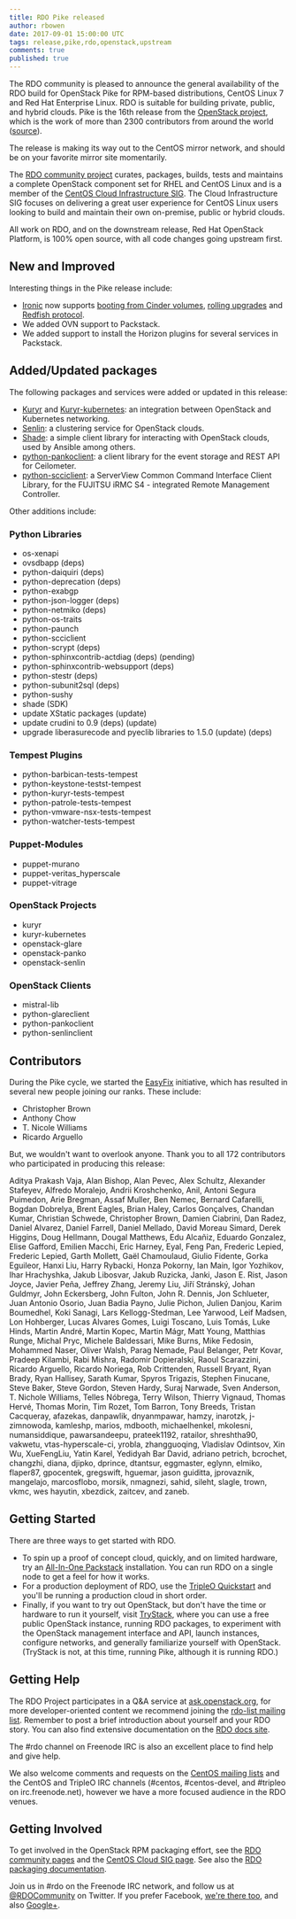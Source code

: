 ```yaml
---
title: RDO Pike released
author: rbowen
date: 2017-09-01 15:00:00 UTC
tags: release,pike,rdo,openstack,upstream
comments: true
published: true
---
```


The RDO community is pleased to announce the general availability of the RDO build for OpenStack Pike for RPM-based distributions, CentOS Linux 7 and Red Hat Enterprise Linux.
RDO is suitable for building private, public, and hybrid clouds. Pike is the 16th release from the [OpenStack project](http://openstack.org), which is the work of more than 2300 contributors from around the world ([source](http://stackalytics.com/)).

The release is making its way out to the CentOS mirror network, and should be on your favorite mirror site momentarily.

The [RDO community project](https://www.rdoproject.org/) curates, packages, builds, tests and maintains a complete OpenStack component set for RHEL and CentOS Linux and is a member of the [CentOS Cloud Infrastructure SIG](https://wiki.centos.org/SpecialInterestGroup/Cloud).
The Cloud Infrastructure SIG focuses on delivering a great user experience for CentOS Linux users looking to build and maintain their own on-premise, public or hybrid clouds.

All work on RDO, and on the downstream release, Red Hat OpenStack Platform, is 100% open source, with all code changes going upstream first.

## New and Improved

Interesting things in the Pike release include:

- [Ironic](https://github.com/openstack/ironic) now supports [booting from Cinder volumes](https://docs.openstack.org/ironic/pike/admin/boot-from-volume.html), [rolling upgrades](https://docs.openstack.org/ironic/pike/admin/upgrade-guide.html#rolling-upgrades) and [Redfish protocol](https://docs.openstack.org/ironic/pike/admin/drivers/redfish.html).
- We added OVN support to Packstack.
- We added support to install the Horizon plugins for several services in Packstack.

## Added/Updated packages

The following packages and services were added or updated in this
release:

- [Kuryr](https://github.com/openstack/kuryr) and [Kuryr-kubernetes](https://github.com/openstack/kuryr-kubernetes): an integration between OpenStack and Kubernetes networking.
- [Senlin](https://github.com/openstack/senlin): a clustering service for OpenStack clouds.
- [Shade](https://github.com/openstack-infra/shade): a simple client library for interacting with OpenStack clouds, used by Ansible among others.
- [python-pankoclient](https://github.com/openstack/python-pankoclient):  a client library for the event storage and REST API for Ceilometer.
- [python-scciclient](https://github.com/openstack/python-scciclient): a ServerView Common Command Interface Client Library, for the FUJITSU iRMC S4 - integrated Remote Management Controller.

Other additions include:

### Python Libraries

* os-xenapi
* ovsdbapp (deps)
* python-daiquiri (deps)
* python-deprecation (deps)
* python-exabgp
* python-json-logger (deps)
* python-netmiko (deps)
* python-os-traits
* python-paunch
* python-scciclient
* python-scrypt  (deps)
* python-sphinxcontrib-actdiag (deps) (pending)
* python-sphinxcontrib-websupport (deps)
* python-stestr (deps)
* python-subunit2sql  (deps)
* python-sushy
* shade (SDK)
* update XStatic packages (update)
* update crudini to 0.9 (deps) (update)
* upgrade liberasurecode and pyeclib libraries to 1.5.0 (update) (deps)

### Tempest Plugins

* python-barbican-tests-tempest
* python-keystone-testst-tempest
* python-kuryr-tests-tempest
* python-patrole-tests-tempest
* python-vmware-nsx-tests-tempest
* python-watcher-tests-tempest

###  Puppet-Modules

* puppet-murano
* puppet-veritas_hyperscale
* puppet-vitrage

###  OpenStack Projects

* kuryr
* kuryr-kubernetes
* openstack-glare
* openstack-panko
* openstack-senlin

### OpenStack Clients

* mistral-lib
* python-glareclient
* python-pankoclient
* python-senlinclient

## Contributors

During the Pike cycle, we started the
[EasyFix](https://github.com/redhat-openstack/easyfix) initiative, which
has resulted in several new people joining our ranks. These include:

* Christopher Brown
* Anthony Chow
* T. Nicole Williams
* Ricardo Arguello

But, we wouldn't want to overlook anyone. Thank you to all 172
contributors who participated in producing this release:

Aditya Prakash Vaja, Alan Bishop, Alan Pevec, Alex Schultz, Alexander Stafeyev, Alfredo Moralejo, Andrii Kroshchenko, Anil, Antoni Segura Puimedon, Arie Bregman, Assaf Muller, Ben Nemec, Bernard Cafarelli, Bogdan Dobrelya, Brent Eagles, Brian Haley, Carlos Gonçalves, Chandan Kumar, Christian Schwede, Christopher Brown, Damien Ciabrini, Dan Radez, Daniel Alvarez, Daniel Farrell, Daniel Mellado, David Moreau Simard, Derek Higgins, Doug Hellmann, Dougal Matthews, Edu Alcañiz, Eduardo Gonzalez, Elise Gafford, Emilien Macchi, Eric Harney, Eyal, Feng Pan, Frederic Lepied, Frederic Lepied, Garth Mollett, Gaël Chamoulaud, Giulio Fidente, Gorka Eguileor, Hanxi Liu, Harry Rybacki, Honza Pokorny, Ian Main, Igor Yozhikov, Ihar Hrachyshka, Jakub Libosvar, Jakub Ruzicka, Janki, Jason E. Rist, Jason Joyce, Javier Peña, Jeffrey Zhang, Jeremy Liu, Jiří Stránský, Johan Guldmyr, John Eckersberg, John Fulton, John R. Dennis, Jon Schlueter, Juan Antonio Osorio, Juan Badia Payno, Julie Pichon, Julien Danjou, Karim Boumedhel, Koki Sanagi, Lars Kellogg-Stedman, Lee Yarwood, Leif Madsen, Lon Hohberger, Lucas Alvares Gomes, Luigi Toscano, Luis Tomás, Luke Hinds, Martin André, Martin Kopec, Martin Mágr, Matt Young, Matthias Runge, Michal Pryc, Michele Baldessari, Mike Burns, Mike Fedosin, Mohammed Naser, Oliver Walsh, Parag Nemade, Paul Belanger, Petr Kovar, Pradeep Kilambi, Rabi Mishra, Radomir Dopieralski, Raoul Scarazzini, Ricardo Arguello, Ricardo Noriega, Rob Crittenden, Russell Bryant, Ryan Brady, Ryan Hallisey, Sarath Kumar, Spyros Trigazis, Stephen Finucane, Steve Baker, Steve Gordon, Steven Hardy, Suraj Narwade, Sven Anderson, T. Nichole Williams, Telles Nóbrega, Terry Wilson, Thierry Vignaud, Thomas Hervé, Thomas Morin, Tim Rozet, Tom Barron, Tony Breeds, Tristan Cacqueray, afazekas, danpawlik, dnyanmpawar, hamzy, inarotzk, j-zimnowoda, kamleshp, marios, mdbooth, michaelhenkel, mkolesni, numansiddique, pawarsandeepu, prateek1192, ratailor, shreshtha90, vakwetu, vtas-hyperscale-ci, yrobla, zhangguoqing, Vladislav Odintsov, Xin Wu, XueFengLiu, Yatin Karel, Yedidyah Bar David, adriano petrich, bcrochet, changzhi, diana, djipko, dprince, dtantsur, eggmaster, eglynn, elmiko, flaper87, gpocentek, gregswift, hguemar, jason guiditta, jprovaznik, mangelajo, marcosflobo, morsik, nmagnezi, sahid, sileht, slagle, trown, vkmc, wes hayutin, xbezdick, zaitcev, and zaneb.


## Getting Started

There are three ways to get started with RDO.

- To spin up a proof of concept cloud, quickly, and on limited hardware, try an [All-In-One Packstack](https://www.rdoproject.org/install/packstack/) installation. You can run RDO on a single node to get a feel for how it works.
- For a production deployment of RDO, use the [TripleO Quickstart](https://www.rdoproject.org/tripleo/) and you'll be running a production cloud in short order.
- Finally, if you want to try out OpenStack, but don't have the time or hardware to run it yourself, visit [TryStack](http://trystack.org/), where you can use a free public OpenStack instance, running RDO packages, to experiment with the OpenStack management interface and API, launch instances, configure networks, and generally familiarize yourself with OpenStack. (TryStack is not, at this time, running Pike, although it is running RDO.)


## Getting Help
    
The RDO Project participates in a Q&A service at [ask.openstack.org](http://ask.openstack.org), for more developer-oriented content we recommend joining the [rdo-list mailing list](https://www.redhat.com/mailman/listinfo/rdo-list). Remember to post a brief introduction about yourself and your RDO story. You can also find extensive documentation on the [RDO docs site](https://www.rdoproject.org/use).

The #rdo channel on Freenode IRC is also an excellent place to find help and give help.

We also welcome comments and requests on the [CentOS mailing lists](https://lists.centos.org/) and the CentOS and TripleO IRC channels (#centos, #centos-devel, and #tripleo on irc.freenode.net), however we have a more focused audience in the RDO venues.


## Getting Involved

To get involved in the OpenStack RPM packaging effort, see the [RDO community pages](https://www.rdoproject.org/contribute/) and the [CentOS Cloud SIG page](https://wiki.centos.org/SpecialInterestGroup/Cloud). See also the [RDO packaging documentation](https://www.rdoproject.org/packaging/).

Join us in #rdo on the Freenode IRC network, and follow us at [@RDOCommunity](http://twitter.com/rdocommunity) on Twitter. If you prefer Facebook, [we're there too](http://facebook.com/rdocommunity), and also [Google+](http://tm3.org/rdogplus).